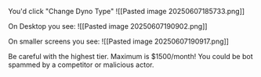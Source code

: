 You'd click "Change Dyno Type"
![[Pasted image 20250607185733.png]]

On Desktop you see:
![[Pasted image 20250607190902.png]]

On smaller screens you see:
![[Pasted image 20250607190917.png]]

Be careful with the highest tier. Maximum is $1500/month! You could be bot spammed by a competitor or malicious actor.